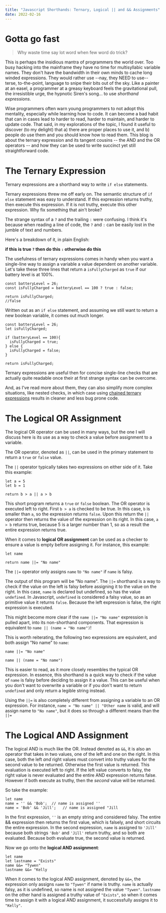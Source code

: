 ```yaml
---
title: "Javascript Shorthands: Ternary, Logical || and && Assignments"
date: 2022-02-16
---
```


# Gotta go fast

> Why waste time say lot word when few word do trick?

This is perhaps the insidious mantra of programmers the world over. Too busy hacking into the mainframe they have no time for multisyllabic variable names. They don't have the bandwidth in their own minds to cache long winded expressions. They would rather use --nay, they NEED to use-- terse, to-the-point, language to snipe their bits out of the sky. Like a painter at an easel, a programmer at a greasy keyboard feels the gravitational pull, the irresistible urge, the hypnotic Siren's song... to use _shorthand expressions_.

Wise programmers often warn young programmers to not adopt this mentality, especially while learning how to code. It can become a bad habit that can in cases lead to harder to read, harder to maintain, and harder to update code. That said, in my explorations of the topic, I found it useful to discover (to my delight) that a) there are proper places to use it, and b) people do use them and you should know how to read them. This blog is about the ternary expression and its tangent cousins -- the AND and the OR operators -- and how they can be used to write succinct yet still straightforward code.

# The Ternary Expression

Ternary expressions are a shorthand way to write `if else` statements.

Ternary expressions threw me off early on. The semantic structure of `if else` statement was easy to understand. If this expression returns truthy, then execute this expression. If it is not truthy, execute this other expression. Why fix something that ain't broke?

The strange syntax of a `?` and the trailing `:` were confusing. I think it's because when reading a line of code, the `?` and `:` can be easily lost in the jumble of text and numbers.

Here's a breakdown of it, in plain English:

**if this is true `?` then do this `:` otherwise do this**

The usefulness of ternary expressions comes in handy when you want a single-line way to assign a variable a value dependent on another variable. Let's take these three lines that return a `isFullyCharged` as `true` if our battery level is at 100%.

```
const batteryLevel = 26;
const isFullyCharged = batteryLevel == 100 ? true : false;

return isFullyCharged;
//false
```

Written out as an `if else` statement, and assuming we still want to return a new boolean variable, it comes out much longer.

```
const batteryLevel = 26;
let isFullyCharged;

if (batteryLevel == 100){
  isFullyCharged = true;
} else {
  isFullyCharged = false;
}

return isFullyCharged;
```

Ternary expressions are useful then for concise single-line checks that are actually quite readable once their at first strange syntax can be overcome.

And, as I've read more about them, they can also simplify more complex situations, like nested checks, in which case using [chained ternary expressions](https://medium.com/javascript-scene/nested-ternaries-are-great-361bddd0f340) results in cleaner and less bug prone code.

# The Logical OR Assignment

The logical OR operator can be used in many ways, but the one I will discuss here is its use as a way to check a value before assignment to a variable.

The OR operator, denoted as `||`, can be used in the primary statement to return a `true` or `false` value.

The `||` operator typically takes two expressions on either side of it. Take this example:

```
let a = 5
let b = 1

return b > a || a > b
```

This short program returns a `true` or `false` boolean. The OR operator is executed left to right. First `b > a` is checked to be true. In this case, `b` is smaller than `a`, so the expression returns `false`. Upon this return the `||` operator then returns the value of the expression on its right. In this case, `a > b` returns true, because 5 is a larger number than 1, so as a result the entire expression returns true.

When it comes to **logical OR assignment** can be used as a checker to ensure a value is empty before assigning it. For instance, this example:

```
let name

return name ||= "No name"
```

The `||=` operator only assigns `name` to `"No name"` if `name` is falsy.

The output of this program will be "No name". The `||=` shorthand is a way to check if the value on the left is falsy before assigning it to the value on the right. In this case, `name` is declared but undefined, so has the value `undefined`. In Javascript, `undefined` is considered a falsy value, so as an primitive value it returns `false`. Because the left expression is false, the right expression is executed.

This might become more clear if the `name ||= "No name"` expression is pulled apart, into its non-shorthand components. That expression is equivalent to `name || (name = "No name")`!

This is worth reiterating, the following two expressions are equivalent, and both assign "No name" to `name`:

```
name ||= "No name"

name || (name = "No name")
```

This is easier to read, as it more closely resembles the typical OR expression. In essence, this shorthand is a quick way to check if the value of `name` is falsy before deciding to assign it a value. This can be useful when you don't want to overwrite a variable or if you don't want to return `undefined` and only return a legible string instead.

Using the `||=` is also completely different from assigning a variable to an OR expression. For instance, `name = "No name" || "Other name` is valid, and will assign name to `"No name"`, but it does so through a different means than the `||=`

# The Logical AND Assignment

The logical AND is much like the OR. Instead denoted as `&&`, it is also an operator that takes in two values, one of the left and one on the right. In this case, both the left _and_ right values must convert into truthy values for the second value to be returned. Otherwise the first value is returned. This evaluation is executed left to right. If the left value converts to falsy, the right value is never evaluated and the entire AND expression returns false. However if both execute as truthy, then the _second_ value will be returned.

So take the example:

```
let name
name = '' && 'Bob';  // name is assigned ''
name = 'Bob' && 'Jill';   // name is assigned "Jill
```

In the first expression, `''` is an empty string and considered falsy. The entire && expression then returns the first value, which is falsely, and short circuits the entire expression. In the second expression, `name` is assigned to `'Jill'` because both strings `'Bob'` and `'Jill'` return truthy, and so both are evaluated. Because both evaluate true, the second value is returned.

Now we go onto the **logical AND assignment**:

```
let name
let lastname = "Exists"
name &&= "Tywen"
lastname &&= "Kelly
```

When it comes to the logical AND assignment, denoted by `&&=`, the expression only assigns `name` to `"Tywen"` if name is truthy. `name` is actually falsy, as it is undefined, so name is not assigned the value `"Tywen"`. `lastname` on the other hand is assigned a truthy value of `"Exists"`, so when it comes time to assign it with a logical AND assignment, it successfully assigns it to `"Kelly"`.
